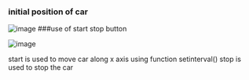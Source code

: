 ### initial position of car
![image](https://user-images.githubusercontent.com/68627259/123224582-9232b100-d4ef-11eb-9177-d448b257c154.png)
###use of start stop button

![image](https://user-images.githubusercontent.com/68627259/123226048-eab67e00-d4f0-11eb-9bca-dcaac99e171f.png)


start is used to move car along x axis 
using function setinterval()
stop is used to stop the car


